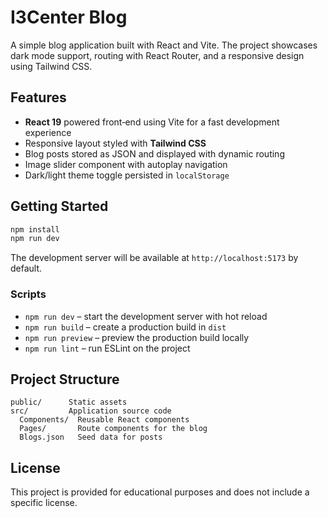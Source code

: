 # I3Center Blog

A simple blog application built with React and Vite. The project showcases dark mode support, routing with React Router, and a responsive design using Tailwind CSS.

## Features

- **React 19** powered front‑end using Vite for a fast development experience
- Responsive layout styled with **Tailwind CSS**
- Blog posts stored as JSON and displayed with dynamic routing
- Image slider component with autoplay navigation
- Dark/light theme toggle persisted in `localStorage`

## Getting Started

```bash
npm install
npm run dev
```

The development server will be available at `http://localhost:5173` by default.

### Scripts

- `npm run dev` – start the development server with hot reload
- `npm run build` – create a production build in `dist`
- `npm run preview` – preview the production build locally
- `npm run lint` – run ESLint on the project

## Project Structure

```
public/      Static assets
src/         Application source code
  Components/  Reusable React components
  Pages/       Route components for the blog
  Blogs.json   Seed data for posts
```

## License

This project is provided for educational purposes and does not include a specific license.

